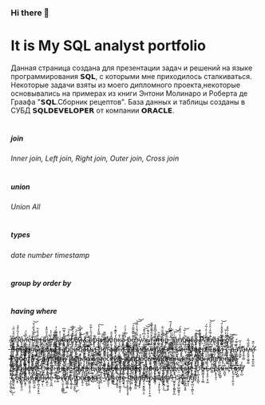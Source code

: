 ### Hi there 👋
# It is My SQL analyst portfolio
Данная страница создана для презентации задач и  решений на языке программирования 𝗦𝗤𝗟, с которыми мне приходилось сталкиваться.
Некоторые задачи взяты из моего дипломного проекта,некоторые основывались на примерах из книги Энтони Молинаро и Роберта де Граафа "𝗦𝗤𝗟.Сборник рецептов".
База данных и таблицы созданы в СУБД 𝗦𝗤𝗟𝗗𝗘𝗩𝗘𝗟𝗢𝗣𝗘𝗥 от компании 𝗢𝗥𝗔𝗖𝗟𝗘.
# <h5> join<h5> <h6> Inner join, Left join, Right  join, Outer join, Cross join</h6>
# <h5>union</h5> <h6> Union All</h6>
# <h5> types</h5> <h6> date number timestamp</h6>
# <h5> group by order by</h5>
# <h5> having  where</h5>
<h1> </h1>





И̵͙̥̲͇̱̋͒̊̈̋͗͘̕з̴͕̖͉̮͆̒̓̃̓̋̉̕в̴͓̞͉͇̝̞̎̚͜ͅл̶̛̭̲̞̬̭̝̭̳͉̙̍̅̎̈́е̵̧͔̱̝͓̣̬̪̫̓̇͘ͅч̶̙̝͍͆͑̾́̽̏̆̍̌͝е̶̠̜͚̦͚̝͗̐̔̾̏̕н̵̡͇̮̤̲̞̰͍̙͗и̴͕̘͆̑̉̎̈̐̽̚ͅѐ̸̧̪͓̩̬̏̈́̉̕͜ ̶̘̺̎͋͊́з̴̢̮͚̹̙͖̺͉͈͕͛̅̽͋͗̓̕̕а̵̤̳͑͑̇̒͘̕п̶̙̞̥͕̼̮͆̀̌͑͊͆ͅͅи̸̭̲̗̇̃̽͛̍̚͝͝с̸̬̜̞̀̽͊̒̇̄̌̃е̸̗̰̋͒́̑͝͝й̴̰͎̫̱̋͂͂̓̇̅̀ ̸̢̫̺̗̜̗͗С̶̛̹͎͇͆͌͂̕о̴̢̡̦̗͔̄̅́́̑͐̍̅̎̕р̴̖̦͋т̷̢̹̗̯͎̹̱̥͗̿̋̀̾̔͠ͅи̸͕̏̋̎р̸̣̑̕о̸̹̤̦̮͙̼̹̝͚͛̽̄̊в̷̼̝̺̔́̊̃͊͗͐͜к̴̗̘̲̓̑а̴̖̭͇͖̊͂͜ ̵͈̰̯̳̣́̽̀̅́́̈́р̵̨̱̬̰̦́͜е̸̱̰̱͚͉̎͊̿͊̄͂̈͐͠ͅӟ̴̝̟̻͍̤̞̞͉̝̮́̌̈́̌̇̾̑̋͝͝у̴̬̽̓л̷̩̺̰͖͇͎̝̮͚̱͒̈͆́̋̄͝͝͠ь̶̦̳̋͛͋͌т̵̡̛̟̪͈̺͍̖͍̐̌͋͌̌̽̆͒͘а̶̧̡̤̹̘̱̱͕̗̄͊͌͒͆̃̐̽т̶͖̬̩̿̆̎о̴̡̝̫͕̻̮̳̠͉̏̿̐͂̈͋͜в̵̻̅̊̔͠͝ ̵͈̝̳̰̻̂͑͑̿͆̀̓́̃͘з̷̢͇̞̱̳̆̊̒а̶͈̲͉͍̽п̸̨̼̣̩̒̒̈́̆̊́р̸̆͗͑͑͂̚͜͝о̴̦̱͇͓̳̑ͅс̶͎̪̬͇̥̊ӓ̴̢̥̙͚̪̘̀̅͗͘͜͝ ̸̯̥̘̫̪̙̻̊͌̑̄͒͜Р̷̦̣̃͒̄͝а̶̛͉͙͕͖͉̅̎̓͑̊͗̃́͘б̸͉̲͖̳̽́̅̐͗̑͛̈́͝о̸̡͉̎т̶̢̨̼̗͎̳̫̖̜̰͠а̷͖̝̓͆͒͂̽̂̾̈́̚͝ ̷̲̌͗͛͑̌̚с̸̭͓̳̝̂̅̾̇̐̂̍̚ ̶̢̧̙̬̻̙̔̌̒̄͆̐̊̚н̷̖̩͙̘͊̌̅͑̉͊̀͘е̸̧̯̯͖͈̞̰̟̫̙͒͒̂̚с̶̡͉̼͖͠к̸̧̡̡̝͍̯̜̬̬̞̑͊̋о̶̫̣̍̈л̸̯͙͔͉̦̋̊͐̉̂͐͐̉͝ь̵̢̛̣̥̏͊̃̾͑̀̋̕к̸͇̪̤͍̔̎̽̍̆и̸̨̪̙̬̠͍̤̮́̎̈͛͒̃̋͘͘͜м̶͙̖̝͚̎̃͐̃͂͝и̷̛̩͈͇̰̅͗̎́̈́̏͌͘ ̵̨̛͇̖̱͇͈̞̭̗̙́̍̆̓̐͒͊̈̎т̶͕̬̀̂͠а̸̛̪̝̬͓̯͍̿̊̆̅̋̂͝ͅб̸̨͈͚̜̐̄̆̂л̵̻̭̞͉̥͇̥̹̼̒͆̽̇̎̄͗͘͜͝и̴̡̨̛̅͋̄͛̒͆̚ц̷̛̭͕͊̀͋͆̇̅̾̚͝а̷͖̱̫̫͍̒͒̌͆̓͜м̴̡̝̙͔͙͈͕̄̆̇̎͂͜и̵̥͙̻̬̙͕̣̘̉͗͊̈̾̇̊̕ ̴̛̛̛͔̞̟͉̠͖̼̮̽͛̉̚͝͠В̵͉̬͕̜͈͍͖̾̉͑с̸͍͇̼͂̏̏͋̒̄͐̅͌͘т̵̼̜̖̘͂̂̎́̐̓̇̕а̵̜͕̟̖̖͔̇̊в̸͕̹̱̥̺̝̫̊ͅк̵͉̯̺̞̜̦̻͓̼̀а̵͎͆̀̐̀̆̆͐̑͝,̴̮͈̤̱̼̼̤̈́̾ ̸̨̧̗̘̦̼̺͆̎̆̈́̿̕А̸͎̖̉͛р̷̢͓̺͉̿̽̉̈́̊̊̐͜ͅи̴̲͉͎͙̙̯̼̂͜ф̷̞̦̖̬̇м̴͎̭͔̗̟͑͆̆̏е̸̡̳̭̤̰̝̯͗̋̑т̸̢̖͕̲̣̯̘̐̈́̿͊̽и̸̧̢̰̹̘̞͕͇̌̀̽͑͐̀̆͝͝͝ч̸̢͔̱̥̞͕̆̓͋е̶̪̩͊̎̄͝с̴̪̤̮̣̺̺̭̝̼̠̈́́͋̀͊́̈́̕͝͝к̷̘̺͕̙͗͂̂̀̕ͅи̶̩͎͔̾е̴̞͆̓̐͝ ̴̛̮̝̻̹̖̙͉̫͆́̈̍͝ͅо̸̢̡̼́́͐͑͐̾п̵̘̝̲̺͑̎̈̅̓̎̅͂͠ё̶̢̖͓͈͓́͒̂̐͑͜͝р̸̛̛͔͈̗͉̟̪͇̦͕̀̆͑͛̃̕͘͜а̶̢̧̗̐͂̄͐͋́ц̵̰̖̤͍̒̍ͅи̸̤̑̆̇̆̋и̷̺͗͌́̑̽̎̓͘ ̵̹̘̻̅̔̂̍̈̕с̷̛̺̥̬͎͇̯̮͚̇̔̌̀͝͝ ̴͉̗͍̫͓̼͇̖͍̄͗̓̌́̀̐̕͜͝д̶̧̟̲̔̉̿̐͋̚͠а̸̢̛̫̰̻̮̲̼̬̟̔͊̎̅̉͜т̸̡͖̺̙́̓͛̅̕̕͘а̴̡̧͍̠̻̌м̵̡̱̫̭̖͚̥͚̋̂̅́̅͐и̴̛̥̜͓͉̮̞̫̤̙̺͒̇̋̂̕ ̶̨̨̻̜͋Р̸͈̼̗͙̤̀̇̌́͂̐̽͂̅̂а̵͈̝̠͍̩̯̮̿͒͌͠б̴̭͓͓̦͔͚͜͠ͅо̷͈̭̳̱̤̥͉̖̺̺̿̊͌т̷̧͚͓͈̆͑а̸̨̡͇̲͚̝͂͝ ̵̦̺͙̳̹̤͉͊̃̾̎̍͗͒ͅс̶̰̗͊̈̋͘͘͘ ̵̹̠̻̖̗͗̐̌̒д̶̛͉̈́̓͆͗̋а̸̬̟̟̜̲̤̒́̀̈̿̂̽͆̕т̸̧͇̀̅̇̅͐͘а̷̳̘̋̔͊̃̂̉͆͂ͅм̶̟͇̙̣̩̖̣̭̃͑̊̅͌͗̀̿̚͠и̴̢̨̮̖͚̖̪̠̺̻̽͋͝ ̷̧͑И̷̨̥͔̂̈́̇ѐ̶̱̱͗̐̈͘͝͠ͅр̶̣͙̰̣̗͇̏̽а̵̛̘͎̩̫͓̑͐͛̽̂̇͝р̷̨̦͚̖͖̗͔̠̭̼̓̈́̅̔̿͘͠х̶̫̻̥̩͇͆̄̃̏̉и̴̨͖͓́̓̃̆͛̚ч̵̼̬̼̜͕̀̆е̷̢̼̰̯͎͓͇͎̲̋̔͂͗͌̆͝ͅс̷͔̭̫̞͈̫̥̮̮̱͆͆к̶̖̟͍̳̪̑̈̂̎͝ͅи̸̨̹̗̮̼̻̞̾̔̃̽͋͘̕е̴̧͕͗ ̶̬̺̰̹̺͑́̒̽́͝͠ͅз̸̡̹̮̱̤̿͜а̷͓͔̯̞͈̀͛̅̃͋̕̕͝п̸̢̤͇̮͙̳̩̩̃̓̀͑̎ͅр̴̡̝̭̲̥̻̩́̒̆̀̓͘о̵̫̾̏̆̊̎͝с̴̢̠͈͍͛͌̓̑̾̃̌̉̉͘ы̶̮͈̤̣͍̬̋ͅ ̵̼͇̈́̎̈́̎̊̂͋͠͝У̶̢̞̗̭̭̮̫͐̈̕д̷͕̞̏͆͗а̷̩̫̩͕̾͌̐̋͋̇̕͜л̷̞̟͍͖̘͕͊̀̒̓̎̈́̊̚е̵̫̥̙̺̮͌͐̀̔̓̎̀ͅͅн̶͔̖̹̎̀̿͝и̶̢̣͕̳̹̝̃̈̈́̋̓̉̓̕е̷̲̙̚͜͠ ̷̡̪̙̼̯̲̭̯̬̎̈́̋͗̽̾̈́́̄̀и̸̦͈̟̪̟͔͎͕̿͜ ̵͔͍͎̦̱͔̰̗͔̋̆͐̄̌̀̔ͅо̸̦͔̣̋̒͐̆̚б̶̧͎̟̦̄́н̸̬̬̄̔̈́о̶̗̿̇̔в̷̪̱͍͇͙͙̓̋̊̃͋ͅл̸͎̹̹̟̘̹̦̦͓̐͋̆̔̍̆̀̓͠ѐ̷͓̘͕̠͖̌̔̉͒̅̔̅̈́̀ͅн̴̟̤̒̀̀̒и̸̮͙̰̻̌́͐̏͋͗̉́̕͜е̵̧͎͍̯̙̬̗̟̺̓͆ ̸̛̙̫̯̋̇̓̌͆̑̄͘з̵̛̭͙̮̹̮̪̃̓̓̚а̸̠͔͚͒̂͌̇ͅп̷̦͓͇͎̱̬̻͓̋̐̒͝и̶̗͇̞̞̙̤̜͎̩̿̏͋͒͂̈́̅͝͝с̶̢͙̄̽̐̈́̂̐̔̂̕͠е̸̢̪̽̌̐̿̋͜͝й̵̛͎̯̹̟̼͇͌̎͘͜͝ ̴̱̞̖̫̇О̶͖̥̻͉͍̤̭̿͌̎̎̊к̵̩͍͉̩̗̋̊̎̔͂̈̃̈́̅о̸̧̺̙͆̇̈́̿̎̊̔͘͝н̸̝̖̫͓̟̔̉̆̿̏́̀͒͘н̶̬͑̒̅̐͒͝ы̸̢̢̡̤̩͍̄̊̄̋́ͅе̴̫͓̠̻̹̎͋̔͂́͌̍ͅ ̸͔̹̰̿̉̍̀ф̵̢͍̝̘̰̺̺̱̥̤̒͌̊͆̐̅̕̚у̸̝̏̋͂͛͒н̶̛̺̭̟͍͙͓͑͜к̷̧̨̦͓̥͉̞̣̖̱̑͊̏̈́͐ц̴͈̥̬̝̭̞̺̏͂̆̿̉̎͠͝и̴̢̛͙̰͔̖̝͓̩̐̈́и̶͔̲͛̇́̒́̑̚ ̶̢̖̤̃͑Д̵̦͚̼̟͙̘̼̫̣̐ͅе̸̡̬͈̻̖̰͚̤̫̔̿̀͊͊̕̚к̴̢͍̔а̷͉͉̠͓̘͉̑̔͊͐̅̅̇р̵̨̨̨̝̟̪̣̟͋̀́͑̇͛̋̄̕т̷̡̧̗̞̝͔̗̅̀̽́͠о̵̢̘̤̼̳͔̭͔̞̔̒̔̄̓̏̑̾́͠в̶̢̢̭͖̲͕̳͚̝̌̔̉͗͐͜о̸̨̡͕̰̞͔̬͙͑̉̾ͅ ̴̨̺̬͇̪̽п̶̨̹̯͚́̄̽͒̇͂͋̎̎͜р̷̨̘̠͖͉̺̠̙͑̄̔̍̍͝͝о̴̡̢̧̱̥͍͍̲̋̒͑̿͒и̷͖̺̣̬͙̘͐̎̇͛͋̉̄̿͆̕з̷̢̯̥̝͍͓͇̺͍̑̒̌̋̈́̾͐͐̌͐в̷̡̧͈̲̹̤̝̱̠͒͂͒͗̌е̷̢̭̠̬͙̎̿͋̓́д̴̥̞̊̆̚е̷̣̤͒̈̆̕͝н̵̢̠̭͈͖̣̥͇͍̂̉̓̽̓̚и̶͖̻̻̒̿̀͌̉͒͝͝е̵̙́̍͊͛ ̴͈͔̬̻̝͙͋́̐̕͘ͅО̵̛̙̜̪̖̘̝̱̺́̽̾̋̋̀̀ͅб̶̳͖̫̝̘͔̣̳̐ъ̴̝͔̞̯̜͔̖͖̄̓͐ѐ̴͚̓̓͑̿̃̓̚д̴̢̥̖͈͔̏̍̍̂̍͘͝и̵̥̝̹̻̬̅̀͛͛̈̇̔̽̑н̵̭̪̯̩͊̍е̵̡̍̓̌͠н̶̨̢͉͈̖͕̯̤̯́͛̈́͑̈́ͅи̸̟͕̺̪̒͛̔е̸̢̛̦̺͋̓ ̵̛͎̗̲̩͈͍̜̺͛̀͒̾̒̔̓́͜ͅС̷̛͇͍̰̙̫͖̽̈́̄̅̏̏̈о̵͙̥̏̀͊͋̊͘̕͝е̵̰̤̳̙͈̖̤̤̏̈́̀̚д̴͕̭̦̓̏̌͠͠и̸͚͖̣̦̭̖̜̟̤͐͒̈̈́̀̕н̸̛̳̪̤̘̰̜̀̂̌͘е̸̡̢̪͉͔̤͓̙̯̌͊̈́̈́̍̔̐̏̚н̶͖̹̙̦̂̒и̶̧̪͕̤͆̽̒̌͂̚е̵̠̖̬̪͐͛̈́̈́̌ ̶̧̄̆̅Ф̶͚̿́̾̈̓̓͒̊͝ӥ̴̢̤̼͕̝̰̻̻̈́̃̅͋̓͜л̸̺̪͇̣̭̲̍̄̃̈͛͒͗͘͠͝ь̷̢̩̳̜̯͛̿̌͝ͅт̸̟͎̪̦̟͍̀̑́͑̀̓̾̿̈́͜͝ͅр̷̘̥̖̿̊͋̀̌̊̐̕а̷̨͍̩̠͒̊͋̾ц̶̦͍̘͐͠ӥ̵̥́̈́̈́̌͘͠я̵̬͗ ̶͉̬̠̗̞̘͐̿͌̎̕с̵̝̼͋ ̷͈̓͒̽̈́́͌W̸̠̅͗̑͠h̴̼̻̽̋̍̍͐̈́͘͜͝ë̸̡̦̬̥͓́̈́͌̆͊̒̃̚r̶̢̥̹̫̺͉̘̿̓̔̂͋́͊͂̌ͅe̷̠̞̠̹̿̊̀͊̓̌̏̽͜͝ ̵̪͉̗̞͕̱̩͎̘̥̊͊̔̒͂̊̈́͘͝Ф̵̨̢̞̣̝̳͉͒͑̃̒͝и̷̧̤͔̥̰̫̑̎̽̀̄̈́͝͝л̸̛̞͙͓͕̙́̉̅͐̓̿ь̸̡̹̘̮̯̬̲̦͕̤̍͌̀̐̀̇̃̕т̶̺̋̾̆̏́р̴̥̬͙̝̠̩̦̟̣̼̏̋́̌̌̄̽а̴̛͓̣̠̀̆̍́̊̂͒́̋ц̸̦͙̗̙̖̬̦̹̐̀и̷̛̼̙̮̪̦͔̓̋͋͌͜͠͝я̸̢̖̤͖̞͉̟̈́̐͑͛̍̐̈̍͌͝ ̷̜̍H̵͖̬̮̙̝̰͍̬̙̪̓̾̊̆̈́͛̕ą̶̨̮̱̦̺͕̳͓͎̕͝v̴̨͖̄̈́̎̓͑͜ì̶̯̖̦̪͎̞͍͒̀̅̅́͛̎n̸̛̼͍̟̈́͌̕ͅg̶͎̪̤͕̝̺̙͔̀̎

<!--
**OlgaSelivanova1/OlgaSelivanova1** is a ✨ _special_ ✨ repository because its `README.md` (this file) appears on your GitHub profile.

Here are some ideas to get you started:

- 🔭 I’m currently working on ...
- 🌱 I’m currently learning ...
- 👯 I’m looking to collaborate on ...
- 🤔 I’m looking for help with ...
- 💬 Ask me about ...
- 📫 How to reach me: ...
- 😄 Pronouns: ...
- ⚡ Fun fact: ...
-->
